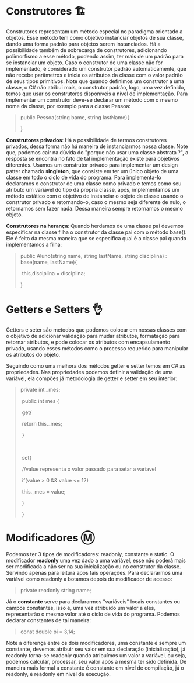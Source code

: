 # Construtores :building_construction:

Construtores representam um método especial no paradigma orientado a objetos. Esse método tem como objetivo instanciar objetos de sua classe, dando uma forma padrão para objetos serem instanciados. Há a possibilidade também de sobrecarga de construtores, adicionando polimorfismo a esse método, podendo assim, ter mais de um padrão para se instanciar um objeto. Caso o construtor de uma classe não for implementado, é considerado um construtor padrão automaticamente, que não recebe parâmetros e inicia os atributos da classe com o valor padrão de seus tipos primitivos. Note que quando definimos um construtor a uma classe, o C# não atribui mais, o construtor padrão, logo, uma vez definido, temos que usar os construtores disponíveis a nível de implementação. Para implementar um construtor deve-se declarar um método com o mesmo nome da classe, por exemplo para a classe Pessoa:

> public Pessoa(string bame, string lastName){
>
> }

**Construtores privados**: Há a possibilidade de termos construtores privados, dessa forma não há maneira de instanciarmos nossa classe. Note que, podemos cair na dúvida do "porque não usar uma classe abstrata ?", a resposta se encontra no fato de tal implementação existe para objetivos diferentes. Usamos um construtor privado para implementar um design patter chamado **singleton**, que consiste em ter um único objeto de uma classe em todo o ciclo de vida do programa. Para implementa-lo declaramos o construtor de uma classe como privado e temos como seu atributo um variável do tipo da própria classe, após,  implementamos um método estático com o objetivo de instanciar o objeto da classe usando o construtor privado e retornando-o, caso o mesmo seja diferente de nulo, o retornamos sem fazer nada. Dessa maneira sempre retornamos o mesmo objeto.

**Construtores na herança**: Quando herdamos de uma classe pai devemos especificar na classe filha o construtor da classe pai com o método base(). Ele é feito da mesma maneira que se especifica qual é a classe pai quando implementamos a filha:

> public Aluno(string name,  string lastName, string disciplina) : base(name, lastName){
>
> ​		this,disciplina = disciplina;
>
> }



# Getters e Setters :ok_hand:

Getters e seter são metodos que podemos colocar em nossas classes com o objetivo de adicionar validação para mudar atributos, formatação para retornar atributos, e pode colocar os atributos com encapsulamento privado, usando esses métodos como o processo requerido para manipular os atributos do objeto.

Seguindo como uma melhora dos métodos getter e setter temos em C# as propriedades. Nas propriedades podemos definir a validação de uma variável, ela compões já metodologia de getter e setter em seu interior:

>private int _mes;
>
>​		public int mes {
>
>​				get{
>
>​						return this._mes;
>
>​				}
>
>​				
>
>​				set{
>
>​						//value representa o valor passado para setar a variavel
>
>​						if(value > 0 && value <= 12)
>
>​								this._mes = value;
>
>​				}
>
>​		}



# Modificadores :m:

Podemos ter 3 tipos de modificadores: readonly, constante e static. O modificador **readonly** uma vez dado a uma variável, esse não poderá mais ser modificada a não ser na sua inicialização ou no construtor da classe. Servindo apenas para leitura após tais operações. Para declararmos uma variável como readonly a botamos depois do modificador de acesso:

>  private readonly string name;

Já o **constante** serve para declararmos "variáveis" locais constantes ou campos constantes, isso é, uma vez atribuído um valor a eles, representarão o mesmo valor até o ciclo de vida do programa. Podemos declarar constantes de tal maneira:

> const double pi = 3,14;

Note a diferença entre os dois modificadores, uma constante é sempre um constante, devemos atribuir seu valor em sua declaração (inicialização), já readonly torna-se readonly quando atribuímos um valor a variável, ou seja, podemos calcular, processar, seu valor após a mesma ter sido definida. De maneira mais formal a constante é constante em nível de compilação, já o readonly, é readonly em nível de execução.



